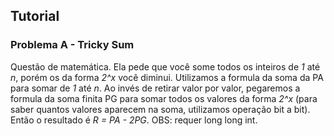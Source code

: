 ## Tutorial
### Problema A - Tricky Sum

Questão de matemática. Ela pede que você some todos os inteiros de *1* até *n*, porém os da forma *2^x* você diminui.
Utilizamos a formula da soma da PA para somar de *1* até *n*. Ao invés de retirar valor por valor, pegaremos a formula da soma finita PG para somar todos os valores da forma *2^x* (para saber quantos valores aparecem na soma, utilizamos operação bit a bit). Então o resultado é *R = PA - 2PG*. OBS: requer long long int.


